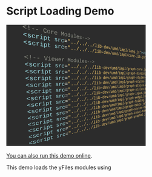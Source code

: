 # Script Loading Demo

<img src="../../resources/image/scriptloading.png" alt="demo-thumbnail" height="320"/>

[You can also run this demo online](https://live.yworks.com/demos/loading/scriptloading/index.html).

This demo loads the yFiles modules using _<script>_ tags.

With script-tags, dependencies between the yFiles modules are not resolved automatically. Therefore, all modules that are used by an application have to be loaded separately and in the correct order, as shown in this [yFiles modules dependency diagram](https://docs.yworks.com/yfileshtml/#/dguide/introduction-modules).

## Deployment Tool

yFiles comes with a [deployment tool](https://docs.yworks.com/yfileshtml/#/dguide/deployment_tool) that can combine the yFiles modules into fewer or optionally even a single file. See the tool's documentation for details.

In order to improve code completion, install the UMD variant of yFiles locally as npm module.

